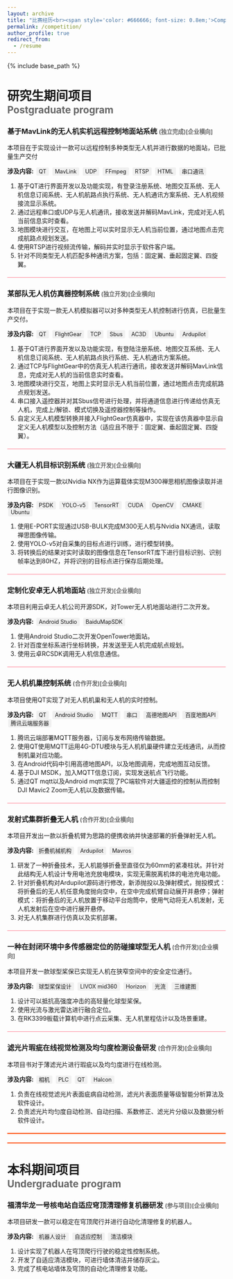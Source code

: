 ```yaml
---
layout: archive
title: "比赛经历<br><span style='color: #666666; font-size: 0.8em;'>Competition</span>"
permalink: /competition/
author_profile: true
redirect_from:
  - /resume
---
```


{% include base_path %}

研究生期间项目<br><span style='color: #666666; font-size: 0.8em;'>Postgraduate program</span>
======
### 基于MavLink的无人机实机远程控制地面站系统 <span style='color: #666666; font-size: 0.8em;'>(独立完成)[企业横向]</span>
本项目在于实现设计一款可以远程控制多种类型无人机并进行数据的地面站，已批量生产交付

**涉及内容:** 
<span style='background-color: #f0f0f0; padding: 2px 6px; margin: 0 2px; border-radius: 3px; font-size: 0.9em;'>QT</span>
<span style='background-color: #f0f0f0; padding: 2px 6px; margin: 0 2px; border-radius: 3px; font-size: 0.9em;'>MavLink</span>
<span style='background-color: #f0f0f0; padding: 2px 6px; margin: 0 2px; border-radius: 3px; font-size: 0.9em;'>UDP</span>
<span style='background-color: #f0f0f0; padding: 2px 6px; margin: 0 2px; border-radius: 3px; font-size: 0.9em;'>FFmpeg</span>
<span style='background-color: #f0f0f0; padding: 2px 6px; margin: 0 2px; border-radius: 3px; font-size: 0.9em;'>RTSP</span>
<span style='background-color: #f0f0f0; padding: 2px 6px; margin: 0 2px; border-radius: 3px; font-size: 0.9em;'>HTML</span>
<span style='background-color: #f0f0f0; padding: 2px 6px; margin: 0 2px; border-radius: 3px; font-size: 0.9em;'>串口通讯</span>

1. 基于QT进行界面开发以及功能实现，有登录注册系统、地图交互系统、无人机信息订阅系统、无人机航路点执行系统、无人机通讯方案系统、无人机视频接流显示系统。
2. 通过远程串口或UDP与无人机通讯，接收发送并解码MavLink，完成对无人机当前信息实时查看。
3. 地图模块进行交互，在地图上可以实时显示无人机当前位置，通过地图点击完成航路点规划发送。
4. 使用RTSP进行视频流传输，解码并实时显示于软件客户端。
5. 针对不同类型无人机匹配多种通讯方案，包括：固定翼、垂起固定翼、四旋翼。

<div style="border-bottom: 2px solid #FFB6C1; margin: 20px 0;"></div>

### 某部队无人机仿真器控制系统 <span style='color: #666666; font-size: 0.8em;'>(独立开发)[企业横向]</span>
本项目在于实现一款无人机模拟器可以对多种类型无人机控制进行仿真，已批量生产交付。

**涉及内容:** 
<span style='background-color: #f0f0f0; padding: 2px 6px; margin: 0 2px; border-radius: 3px; font-size: 0.9em;'>QT</span>
<span style='background-color: #f0f0f0; padding: 2px 6px; margin: 0 2px; border-radius: 3px; font-size: 0.9em;'>FlightGear</span>
<span style='background-color: #f0f0f0; padding: 2px 6px; margin: 0 2px; border-radius: 3px; font-size: 0.9em;'>TCP</span>
<span style='background-color: #f0f0f0; padding: 2px 6px; margin: 0 2px; border-radius: 3px; font-size: 0.9em;'>Sbus</span>
<span style='background-color: #f0f0f0; padding: 2px 6px; margin: 0 2px; border-radius: 3px; font-size: 0.9em;'>AC3D</span>
<span style='background-color: #f0f0f0; padding: 2px 6px; margin: 0 2px; border-radius: 3px; font-size: 0.9em;'>Ubuntu</span>
<span style='background-color: #f0f0f0; padding: 2px 6px; margin: 0 2px; border-radius: 3px; font-size: 0.9em;'>Ardupilot</span>

1. 基于QT进行界面开发以及功能实现，有登陆注册系统、地图交互系统、无人机信息订阅系统、无人机航路点执行系统、无人机通讯方案系统。
2. 通过TCP与FlightGear中的仿真无人机进行通讯，接收发送并解码MavLink信息，完成对无人机的当前信息实时查看。
3. 地图模块进行交互，地图上实时显示无人机当前位置，通过地图点击完成航路点规划发送。
4. 串口接入遥控器并对其Sbus信号进行处理，并将通道信息进行传递给仿真无人机，完成上/解锁、模式切换及遥控器控制等操作。
5. 自定义无人机模型转换并接入FlightGear仿真器中，实现在该仿真器中显示自定义无人机模型以及控制方法（适应且不限于：固定翼、垂起固定翼、四旋翼）。

<div style="border-bottom: 2px solid #FFB6C1; margin: 20px 0;"></div>

### 大疆无人机目标识别系统 <span style='color: #666666; font-size: 0.8em;'>(独立开发)[企业横向]</span>
本项目在于实现一款以Nvidia NX作为运算载体实现M300禅思相机图像读取并进行图像识别。

**涉及内容:** 
<span style='background-color: #f0f0f0; padding: 2px 6px; margin: 0 2px; border-radius: 3px; font-size: 0.9em;'>PSDK</span>
<span style='background-color: #f0f0f0; padding: 2px 6px; margin: 0 2px; border-radius: 3px; font-size: 0.9em;'>YOLO-v5</span>
<span style='background-color: #f0f0f0; padding: 2px 6px; margin: 0 2px; border-radius: 3px; font-size: 0.9em;'>TensorRT</span>
<span style='background-color: #f0f0f0; padding: 2px 6px; margin: 0 2px; border-radius: 3px; font-size: 0.9em;'>CUDA</span>
<span style='background-color: #f0f0f0; padding: 2px 6px; margin: 0 2px; border-radius: 3px; font-size: 0.9em;'>OpenCV</span>
<span style='background-color: #f0f0f0; padding: 2px 6px; margin: 0 2px; border-radius: 3px; font-size: 0.9em;'>CMAKE</span>
<span style='background-color: #f0f0f0; padding: 2px 6px; margin: 0 2px; border-radius: 3px; font-size: 0.9em;'>Ubuntu</span>

1. 使用E-PORT实现通过USB-BULK完成M300无人机与Nvidia NX通讯，读取禅思图像传输。
2. 使用YOLO-v5对自采集的目标点进行训练，进行模型转换。
3. 将转换后的结果对实时读取的图像信息在TensorRT库下进行目标识别、识别帧率达到80HZ，并将识别的目标点进行保存后期处理。

<div style="border-bottom: 2px solid #FFB6C1; margin: 20px 0;"></div>

### 定制化安卓无人机地面站 <span style='color: #666666; font-size: 0.8em;'>(独立开发)[企业横向]</span>
本项目利用云卓无人机公司开源SDK，对Tower无人机地面站进行二次开发。

**涉及内容:** 
<span style='background-color: #f0f0f0; padding: 2px 6px; margin: 0 2px; border-radius: 3px; font-size: 0.9em;'>Android Studio</span>
<span style='background-color: #f0f0f0; padding: 2px 6px; margin: 0 2px; border-radius: 3px; font-size: 0.9em;'>BaiduMapSDK</span>

1. 使用Android Studio二次开发OpenTower地面站。
2. 针对百度坐标系进行坐标转换，并发送至无人机完成航点规划。
3. 使用云卓RCSDK调用无人机信息通信。


<div style="border-bottom: 2px solid #FFB6C1; margin: 20px 0;"></div>

### 无人机机巢控制系统 <span style='color: #666666; font-size: 0.8em;'>(合作开发)[企业横向]</span>
本项目使用QT实现了对无人机机巢和无人机的实时控制。

**涉及内容:** 
<span style='background-color: #f0f0f0; padding: 2px 6px; margin: 0 2px; border-radius: 3px; font-size: 0.9em;'>QT</span>
<span style='background-color: #f0f0f0; padding: 2px 6px; margin: 0 2px; border-radius: 3px; font-size: 0.9em;'>Android Studio</span>
<span style='background-color: #f0f0f0; padding: 2px 6px; margin: 0 2px; border-radius: 3px; font-size: 0.9em;'>MQTT</span>
<span style='background-color: #f0f0f0; padding: 2px 6px; margin: 0 2px; border-radius: 3px; font-size: 0.9em;'>串口</span>
<span style='background-color: #f0f0f0; padding: 2px 6px; margin: 0 2px; border-radius: 3px; font-size: 0.9em;'>高德地图API</span>
<span style='background-color: #f0f0f0; padding: 2px 6px; margin: 0 2px; border-radius: 3px; font-size: 0.9em;'>百度地图API</span>
<span style='background-color: #f0f0f0; padding: 2px 6px; margin: 0 2px; border-radius: 3px; font-size: 0.9em;'>腾讯云端服务器</span>

1. 腾讯云端部署MQTT服务器，订阅与发布网络传输数据。
2. 使用QT使用MQTT运用4G-DTU模块与无人机机巢硬件建立无线通讯，从而控制机巢对应功能。
3. 在Android代码中引用高德地图API，以及地图调用，完成地图互动反馈。
4. 基于DJI MSDK，加入MQTT信息订阅，实现发送航点飞行功能。
5. 通过QT mqtt以及Android mqtt实现了PC端软件对大疆遥控的控制从而控制DJI Mavic2 Zoom无人机以及数据传输。

<div style="border-bottom: 2px solid #FFB6C1; margin: 20px 0;"></div>

### 发射式集群折叠无人机 <span style='color: #666666; font-size: 0.8em;'>(合作开发)[企业横向]</span>
本项目开发出一款以折叠机臂为思路的便携收纳并快速部署的折叠弹射无人机。

**涉及内容:** 
<span style='background-color: #f0f0f0; padding: 2px 6px; margin: 0 2px; border-radius: 3px; font-size: 0.9em;'>折叠机械机构</span>
<span style='background-color: #f0f0f0; padding: 2px 6px; margin: 0 2px; border-radius: 3px; font-size: 0.9em;'>Ardupilot</span>
<span style='background-color: #f0f0f0; padding: 2px 6px; margin: 0 2px; border-radius: 3px; font-size: 0.9em;'>Mavros</span>

1. 研发了一种折叠技术，无人机能够折叠至直径仅为60mm的紧凑柱状。并针对此结构无人机设计专用电池充放电模块，实现无需脱离机体的电池充电功能。
2. 针对折叠机构对Ardupilot源码进行修改，新添抛投以及弹射模式，抛投模式：将折叠后的无人机任意角度抛向空中，在空中完成机臂自动展开并悬停；弹射模式：将折叠后的无人机放置于移动平台炮筒中，使用气动将无人机发射，无人机发射后在空中进行展开悬停。
3. 对无人机集群进行仿真以及实机部署。

<div style="border-bottom: 2px solid #FFB6C1; margin: 20px 0;"></div>

### 一种在封闭环境中多传感器定位的防碰撞球型无人机 <span style='color: #666666; font-size: 0.8em;'>(合作开发)[企业横向]</span>
本项目开发一款球型桨保已实现无人机在狭窄空间中的安全定位通行。

**涉及内容:** 
<span style='background-color: #f0f0f0; padding: 2px 6px; margin: 0 2px; border-radius: 3px; font-size: 0.9em;'>球型桨保设计</span>
<span style='background-color: #f0f0f0; padding: 2px 6px; margin: 0 2px; border-radius: 3px; font-size: 0.9em;'>LIVOX mid360</span>
<span style='background-color: #f0f0f0; padding: 2px 6px; margin: 0 2px; border-radius: 3px; font-size: 0.9em;'>Horizon</span>
<span style='background-color: #f0f0f0; padding: 2px 6px; margin: 0 2px; border-radius: 3px; font-size: 0.9em;'>光流</span>
<span style='background-color: #f0f0f0; padding: 2px 6px; margin: 0 2px; border-radius: 3px; font-size: 0.9em;'>三维建图</span>

1. 设计可以抵抗高强度冲击的高轻量化球型桨保。
2. 使用光流与激光雷达进行融合定位。
3. 在RK3399板载计算机中进行点云采集、无人机里程估计以及场景重建。

<div style="border-bottom: 2px solid #FFB6C1; margin: 20px 0;"></div>

### 滤光片瑕疵在线视觉检测及均匀度检测设备研发 <span style='color: #666666; font-size: 0.8em;'>(合作开发)[企业横向]</span>
本项目书对于薄滤光片进行瑕疵以及均匀度进行在线检测。

**涉及内容:** 
<span style='background-color: #f0f0f0; padding: 2px 6px; margin: 0 2px; border-radius: 3px; font-size: 0.9em;'>相机</span>
<span style='background-color: #f0f0f0; padding: 2px 6px; margin: 0 2px; border-radius: 3px; font-size: 0.9em;'>PLC</span>
<span style='background-color: #f0f0f0; padding: 2px 6px; margin: 0 2px; border-radius: 3px; font-size: 0.9em;'>QT</span>
<span style='background-color: #f0f0f0; padding: 2px 6px; margin: 0 2px; border-radius: 3px; font-size: 0.9em;'>Halcon</span>

1. 负责在线视觉滤光片表面疵病自动检测，滤光片表面质量等级智能分析算法及软件设计。
2. 负责滤光片均匀度自动检测、自动扫描、系数修正、滤光片分级以及数据分析软件设计。

<div style="border-bottom: 2px solid #FF4500; margin: 20px 0;"></div>
<div style="border-bottom: 2px solid #FF4500; margin: 20px 0;"></div>

本科期间项目<br><span style='color: #666666; font-size: 0.8em;'>Undergraduate program</span>
======
### 福清华龙一号核电站自适应穹顶清理修复机器研发 <span style='color: #666666; font-size: 0.8em;'>(参与项目)[企业横向]</span>

本项目研发一款可以稳定在穹顶爬行并进行自动化清理修复的机器人。

**涉及内容:** 
<span style='background-color: #f0f0f0; padding: 2px 6px; margin: 0 2px; border-radius: 3px; font-size: 0.9em;'>机器人设计</span>
<span style='background-color: #f0f0f0; padding: 2px 6px; margin: 0 2px; border-radius: 3px; font-size: 0.9em;'>自适应控制</span>
<span style='background-color: #f0f0f0; padding: 2px 6px; margin: 0 2px; border-radius: 3px; font-size: 0.9em;'>清洁模块</span>

1. 设计实现了机器人在穹顶爬行行驶的稳定性控制系统。
2. 开发了自适应清洁模块，可进行墙体清洁并储存灰尘。
3. 完成了核电站墙体及穹顶的自动化清理修复功能。